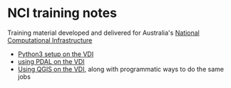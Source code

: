 # NCI training notes

Training material developed and delivered for Australia's [National Computational Infrastructure](http://nci.org.au)

- [Python3 setup on the VDI](./python3setup)
- [using PDAL on the VDI](./pdal)
- [Using QGIS on the VDI](./QGIS), along with programmatic ways to do the same jobs
